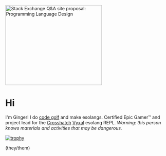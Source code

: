 <a href="https://area51.stackexchange.com/proposals/127456/programming-language-design?referrer=ZmNmMDVmNjkyYzZhOWFhNzMzYmZiMWU2ZWJjOGM1ZWZiNjQxMmJlODhjMmUyMThkZjdiMTFjODk5YzYyMzlkOV1oIUOwU65IGdSESWGS69OvPuIKIKkC6U0wsoDYYTGu0"><img src="https://area51.stackexchange.com/ads/proposal/127456.png" width="300" height="250" alt="Stack Exchange Q&A site proposal: Programming Language Design" /></a>

# Hi
I'm Ginger! I do [code golf](https://codegolf.stackexchange.com/users/108218/ginger) and make esolangs. Certified Epic Gamer™ and project lead for the [Crosshatch](https://github.com/Vyxal/Crosshatch) [Vyxal](https://github.com/Vyxal/Vyxal) esolang REPL. _Warning: this person knows materials and activities that may be dangerous._

[![trophy](https://github-profile-trophy.vercel.app/?username=GingerIndustries&theme=onedark)](https://github.com/ryo-ma/github-profile-trophy)

(they/them)

